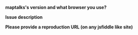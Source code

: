 **maptalks's version and what browser you use?**


**Issue description**


**Please provide a reproduction URL (on any jsfiddle like site)**
